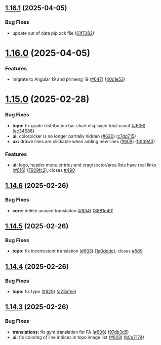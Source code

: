 ## [1.16.1](https://github.com/LocalCrag/LocalCragApp/compare/v1.16.0...v1.16.1) (2025-04-05)


### Bug Fixes

* update out of date piplock file ([61f7382](https://github.com/LocalCrag/LocalCragApp/commit/61f73821c3795f8ec079e06b42146a22b74b0554))

# [1.16.0](https://github.com/LocalCrag/LocalCragApp/compare/v1.15.0...v1.16.0) (2025-04-05)


### Features

* migrate to Angular 19 and primeng 19 ([#647](https://github.com/LocalCrag/LocalCragApp/issues/647)) ([40c1e53](https://github.com/LocalCrag/LocalCragApp/commit/40c1e5388aedf4b2abed606265c93c55f754da3a))

# [1.15.0](https://github.com/LocalCrag/LocalCragApp/compare/v1.14.6...v1.15.0) (2025-02-28)


### Bug Fixes

* **topo:** fix grade distribution bar chart displayed total count ([#636](https://github.com/LocalCrag/LocalCragApp/issues/636)) ([ec34686](https://github.com/LocalCrag/LocalCragApp/commit/ec346865f52d94869937771414c1ace74f58299d))
* **ui:** colorpicker is no longer partially hidden ([#620](https://github.com/LocalCrag/LocalCragApp/issues/620)) ([c7dd715](https://github.com/LocalCrag/LocalCragApp/commit/c7dd7154c23696a6ef6d241b7205a698265efed2))
* **ux:** drawn lines are clickable when adding new lines ([#609](https://github.com/LocalCrag/LocalCragApp/issues/609)) ([f3fd943](https://github.com/LocalCrag/LocalCragApp/commit/f3fd943741eb368da88f29d2e8ab600516cf496c))


### Features

* **ui:** logo, header menu entries and crag/sector/area lists have real <a> links ([#616](https://github.com/LocalCrag/LocalCragApp/issues/616)) ([7909fc2](https://github.com/LocalCrag/LocalCragApp/commit/7909fc216cc97c988ff41c4a923f78dc5bafd5d6)), closes [#490](https://github.com/LocalCrag/LocalCragApp/issues/490)

## [1.14.6](https://github.com/LocalCrag/LocalCragApp/compare/v1.14.5...v1.14.6) (2025-02-26)


### Bug Fixes

* **core:** delete unused translation ([#634](https://github.com/LocalCrag/LocalCragApp/issues/634)) ([8881e40](https://github.com/LocalCrag/LocalCragApp/commit/8881e4083e0e46a5790b6eab9948977eb8610497))

## [1.14.5](https://github.com/LocalCrag/LocalCragApp/compare/v1.14.4...v1.14.5) (2025-02-26)


### Bug Fixes

* **topo:** fix inconsistent translation ([#633](https://github.com/LocalCrag/LocalCragApp/issues/633)) ([1a0ddde](https://github.com/LocalCrag/LocalCragApp/commit/1a0ddde660813fb2d9f9d686751c78d551c6d886)), closes [#589](https://github.com/LocalCrag/LocalCragApp/issues/589)

## [1.14.4](https://github.com/LocalCrag/LocalCragApp/compare/v1.14.3...v1.14.4) (2025-02-26)


### Bug Fixes

* **topo:** fix typo ([#629](https://github.com/LocalCrag/LocalCragApp/issues/629)) ([a23afee](https://github.com/LocalCrag/LocalCragApp/commit/a23afeed68ff6011814f474b442e923e007cbe34))

## [1.14.3](https://github.com/LocalCrag/LocalCragApp/compare/v1.14.2...v1.14.3) (2025-02-26)


### Bug Fixes

* **translations:** fix gym translation for FA ([#606](https://github.com/LocalCrag/LocalCragApp/issues/606)) ([97db3d5](https://github.com/LocalCrag/LocalCragApp/commit/97db3d5a724f85e048086c1701ce74f42346e2b5))
* **ui:** fix coloring of line indices in topo image list ([#608](https://github.com/LocalCrag/LocalCragApp/issues/608)) ([b0b7174](https://github.com/LocalCrag/LocalCragApp/commit/b0b7174be07bda9b901336e0fb8ff2376235d895))
